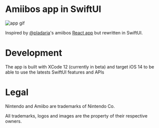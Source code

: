 # Amiibos app in SwiftUI

![app gif](./amiibo-swiftui.gif)

Inspired by [@pladaria](https://github.com/pladaria)'s amiibos [React app](https://github.com/pladaria/amiibo-webapp) but rewritten in SwiftUI.

# Development

The app is built with XCode 12 (currently in beta) and target iOS 14 to be able to use the latests SwiftUI features and APIs

# Legal

Nintendo and Amiibo are trademarks of Nintendo Co.

All trademarks, logos and images are the property of their respective owners.
